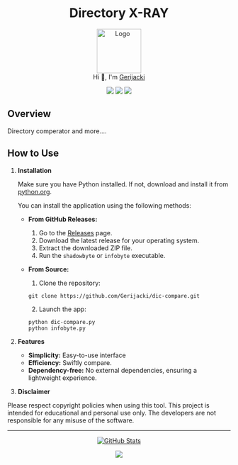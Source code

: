 <h1 align="center">Directory X-RAY</h1>

<p align="center">
  <img src="https://github.com/Gerijacki.png" width="100" alt="Logo"/><br/>
  Hi 👋, I'm <a href="https://github.com/Gerijacki">Gerijacki</a>
</p>

<p align="center">
  <a href="https://github.com/Gerijacki/dic-compare/stargazers"><img src="https://img.shields.io/github/stars/Gerijacki/dic-compare?colorA=363a4f&colorB=b7bdf8&style=for-the-badge"></a>
  <a href="https://github.com/Gerijacki/dic-compare/issues"><img src="https://img.shields.io/github/issues/Gerijacki/dic-compare?colorA=363a4f&colorB=f5a97f&style=for-the-badge"></a>
  <a href="https://github.com/Gerijacki/dic-compare/contributors"><img src="https://img.shields.io/github/contributors/Gerijacki/dic-compare?colorA=363a4f&colorB=a6da95&style=for-the-badge"></a>
</p>

## Overview

Directory comperator and more....

## How to Use

1. **Installation**

   Make sure you have Python installed. If not, download and install it from [python.org](https://www.python.org/).

    You can install the application using the following methods:

    - **From GitHub Releases:**
      1. Go to the [Releases](https://github.com/Gerijacki/dic-compare/releases) page.
      2. Download the latest release for your operating system.
      3. Extract the downloaded ZIP file.
      4. Run the `shadowbyte` or `infobyte` executable.

    - **From Source:**
      1. Clone the repository:
      ```
      git clone https://github.com/Gerijacki/dic-compare.git
      ```
      2. Launch the app:
      ```
      python dic-compare.py
      python infobyte.py
      ```

2. **Features**
   - **Simplicity:** Easy-to-use interface
   - **Efficiency:** Swiftly compare.
   - **Dependency-free:** No external dependencies, ensuring a lightweight experience.

3. **Disclaimer**

Please respect copyright policies when using this tool. This project is intended for educational and personal use only. The developers are not responsible for any misuse of the software.

---

<p align="center">
  <a href="https://github.com/Gerijacki">
    <img src="https://github-readme-stats.vercel.app/api?username=Gerijacki&show_icons=true&theme=dark&count_private=true" alt="GitHub Stats" />
  </a>
</p>

<p align="center">
  <img src="https://raw.githubusercontent.com/Trilokia/Trilokia/379277808c61ef204768a61bbc5d25bc7798ccf1/bottom_header.svg" />
</p>
